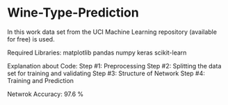 # Wine-Type-Prediction
In this work data set from the UCI Machine Learning repository (available for free) is used. 

Required Libraries:
matplotlib
pandas
numpy
keras
scikit-learn 

Explanation about Code:
Step #1: Preprocessing 
Step #2: Splitting the data set for training and validating 
Step #3: Structure of Network
Step #4: Training and Prediction

Netwrok Accuracy: 97.6 %
